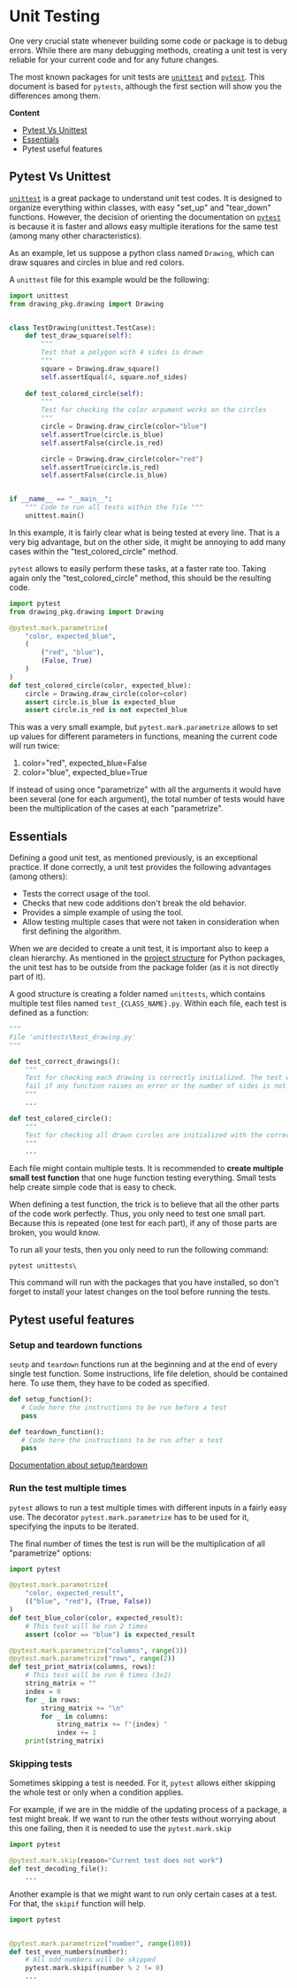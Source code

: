 # Unit Testing

One very crucial state whenever building some code or package is to debug errors.
While there are many debugging methods, creating a unit test is very reliable for your current code and for any future changes.

The most known packages for unit tests are [`unittest`](https://docs.python.org/3/library/unittest.html) and [`pytest`](https://docs.pytest.org/en/latest/contents.html).
This document is based for `pytests`, although the first section will show you the differences among them.

**Content**
- [Pytest Vs Unittest](#pytest-vs-unittest)
- [Essentials](#essentials)
- Pytest useful features

## Pytest Vs Unittest

[`unittest`](https://docs.python.org/3/library/unittest.html) is a great package to understand unit test codes.
It is designed to organize everything within classes, with easy "set_up" and "tear_down" functions.
However, the decision of orienting the documentation on [`pytest`](https://docs.pytest.org/en/latest/contents.html) is because it is faster and allows easy multiple iterations for the same test (among many other characteristics).

As an example, let us suppose a python class named `Drawing`, which can draw squares and circles in blue and red colors. 

A `unittest` file for this example would be the following:

```python
import unittest
from drawing_pkg.drawing import Drawing


class TestDrawing(unittest.TestCase):
    def test_draw_square(self):
        """
        Test that a polygon with 4 sides is drawn
        """
        square = Drawing.draw_square()
        self.assertEqual(4, square.nof_sides)
        
    def test_colored_circle(self):
        """
        Test for checking the color argument works on the circles
        """
        circle = Drawing.draw_circle(color="blue")
        self.assertTrue(circle.is_blue)
        self.assertFalse(circle.is_red)

        circle = Drawing.draw_circle(color="red")
        self.assertTrue(circle.is_red)
        self.assertFalse(circle.is_blue)


if __name__ == "__main__":
    """ Code to run all tests within the file """
    unittest.main()
```

In this example, it is fairly clear what is being tested at every line. 
That is a very big advantage, but on the other side, it might be annoying to add many cases within the "test_colored_circle" method.

`pytest` allows to easily perform these tasks, at a faster rate too. Taking again only the "test_colored_circle" method, this should be the resulting code.

````python
import pytest
from drawing_pkg.drawing import Drawing

@pytest.mark.parametrize(
    "color, expected_blue",
    (
        ("red", "blue"),
        (False, True)
    )
)
def test_colored_circle(color, expected_blue):
    circle = Drawing.draw_circle(color=color)
    assert circle.is_blue is expected_blue
    assert circle.is_red is not expected_blue
````

This was a very small example, but `pytest.mark.parametrize` allows to set up values for different parameters in functions, meaning the current code will run twice:
1. color="red", expected_blue=False
2. color="blue", expected_blue=True

If instead of using once "parametrize" with all the arguments it would have been several (one for each argument), the total number of tests would have been the multiplication of the cases at each "parametrize".

## Essentials

Defining a good unit test, as mentioned previously, is an exceptional practice.
If done correctly, a unit test provides the following advantages (among others):
- Tests the correct usage of the tool.
- Checks that new code additions don't break the old behavior.
- Provides a simple example of using the tool.
- Allow testing multiple cases that were not taken in consideration when first defining the algorithm.

When we are decided to create a unit test, it is important also to keep a clean hierarchy.
As mentioned in the [project structure](package-development.md#project-structure) for Python packages, the unit test has to be outside from the package folder (as it is not directly part of it).

A good structure is creating a folder named `unittests`, which contains multiple test files named `test_{CLASS_NAME}.py`. Within each file, each test is defined as a function:
```python
"""
File 'unittests\test_drawing.py'
"""

def test_correct_drawings():
    """
    Test for checking each drawing is correctly initialized. The test will
    fail if any function raises an error or the number of sides is not correct.
    """
    ...

def test_colored_circle():
    """
    Test for checking all drawn circles are initialized with the correct color
    """
    ...
```

Each file might contain multiple tests.
It is recommended to **create multiple small test function** that one huge function testing everything.
Small tests help create simple code that is easy to check.

When defining a test function, the trick is to believe that all the other parts of the code work perfectly.
Thus, you only need to test one small part.
Because this is repeated (one test for each part), if any of those parts are broken, you would know.

To run all your tests, then you only need to run the following command:
```commandline
pytest unittests\
```

This command will run with the packages that you have installed, so don't forget to install your latest changes on the tool before running the tests.

## Pytest useful features

### Setup and teardown functions

`seutp` and `teardown` functions run at the beginning and at the end of every single test function.
Some instructions, life file deletion, should be contained here.
To use them, they have to be coded as specified.

````python
def setup_function():
   # Code here the instructions to be run before a test
   pass

def teardown_function():
   # Code here the instructions to be run after a test
   pass
````

[Documentation about setup/teardown](https://docs.pytest.org/en/6.2.x/xunit_setup.html#method-and-function-level-setup-teardown)

### Run the test multiple times

`pytest` allows to run a test multiple times with different inputs in a fairly easy use.
The decorator `pytest.mark.parametrize` has to be used for it, specifying the inputs to be iterated.

The final number of times the test is run will be the multiplication of all "parametrize" options:

````python
import pytest

@pytest.mark.parametrize(
    "color, expected_result",
    (("blue", "red"), (True, False))
)
def test_blue_color(color, expected_result):
    # This test will be run 2 times
    assert (color == "blue") is expected_result

@pytest.mark.parametrize("columns", range(3))
@pytest.mark.parametrize("rows", range(2))
def test_print_matrix(columns, rows):
    # This test will be run 6 times (3x2)
    string_matrix = ""
    index = 0
    for _ in rows:
        string_matrix += "\n"
        for _ in columns:
            string_matrix += f"{index} "
            index += 1
    print(string_matrix)
````

### Skipping tests
Sometimes skipping a test is needed. For it, `pytest` allows either skipping the whole test or only when a condition applies.

For example, if we are in the middle of the updating process of a package, a test might break.
If we want to run the other tests without worrying about this one failing, then it is needed to use the `pytest.mark.skip`

````python
import pytest

@pytest.mark.skip(reason="Current test does not work")
def test_decoding_file():
    ...
````

Another example is that we might want to run only certain cases at a test. For that, the `skipif` function will help.

````python
import pytest


@pytest.mark.parametrize("number", range(100))
def test_even_numbers(number):
    # All odd numbers will be skipped
    pytest.mark.skipif(number % 2 != 0)
    ...
````
